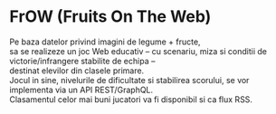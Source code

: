 # FrOW (Fruits On The Web)  

Pe baza datelor privind imagini de legume + fructe,  
sa se realizeze un joc Web educativ – cu scenariu, miza si conditii de victorie/infrangere stabilite de echipa –  
destinat elevilor din clasele primare.  
Jocul in sine, nivelurile de dificultate si stabilirea scorului, se vor implementa via un API REST/GraphQL.   
Clasamentul celor mai buni jucatori va fi disponibil si ca flux RSS.
